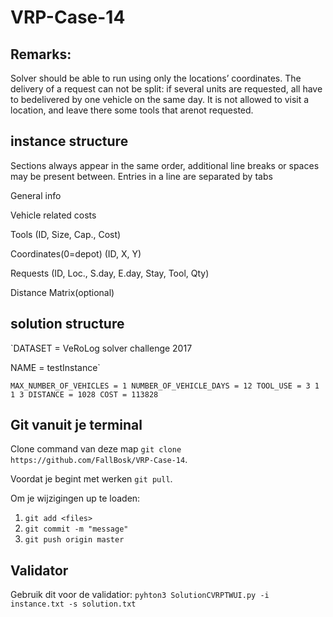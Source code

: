 # VRP-Case-14

## Remarks:
Solver  should  be  able  to  run  using  only  the  locations’ coordinates.
The delivery of a request can not be split:  if several units are requested, all have to bedelivered by one vehicle on the same day.
It is not allowed to visit a location, and leave there some tools that arenot requested.

## instance structure
Sections always appear in the same order, additional line breaks or spaces may be present between.
Entries in a line are separated by tabs

General info

Vehicle related costs 

Tools (ID, Size, Cap., Cost)

Coordinates(0=depot) (ID, X, Y)

Requests (ID, Loc., S.day, E.day, Stay, Tool, Qty)

Distance Matrix(optional)

## solution structure
`DATASET = VeRoLog solver challenge 2017

NAME = testInstance`

`MAX_NUMBER_OF_VEHICLES = 1
NUMBER_OF_VEHICLE_DAYS = 12
TOOL_USE = 3 1 1 3
DISTANCE = 1028
COST = 113828`

## Git vanuit je terminal
Clone command van deze map `git clone https://github.com/FallBosk/VRP-Case-14`.

Voordat je begint met werken `git pull`.

Om je wijzigingen up te loaden:
1) `git add <files>`
2) `git commit -m "message"`
3) `git push origin master`

## Validator
Gebruik dit voor de validatior:
`pyhton3 SolutionCVRPTWUI.py -i instance.txt -s solution.txt`
